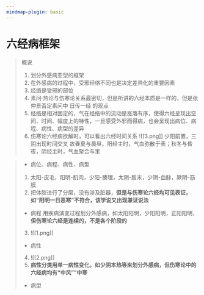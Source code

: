 ```yaml
---
mindmap-plugin: basic
---
```

# 六经病框架

>概说
>1. 划分外感病亚型的框架
>2. 在外感病的过程中，受邪经络不同也是决定差异化的重要因素
>3. 经络是受邪的部位
>4. 素问·热论与伤寒论关系最密切，但是所讲的六经本质是一样的，但是张仲景否定素问中 日传一经 的观点
>5. 经络是相对固定的，气在经络中的流动是涨落有序，使得六经呈现出空间、时间、幅度上的特性，一旦感受外邪而得病，也会呈现出病位、病程、病性、病型的差异
>6. 伤寒论六经病欲解时，可以看出六经时间关系
>![[3.png]]
>少阳前置，三阴出现时间交叉
>故春夏与晨昼，阳经主时，气血弥散于表；秋冬与昏夜，阴经主时，气血聚合与里

 >- 病位、病程、病性、病型
>1. 太阳-皮毛，阳明-肌肉，少阳-腠理，太阴-肢末，少阴-血脉，厥阴-筋膜
>2. 把体腔进行了分层，没有涉及脏器，**但是与伤寒论六经均可见表证，如“阳明一日恶寒”不符合，该学说又出现兼证说法**
>- 病程 用疾病演变过程划分外感病，如太阳阳明，少阳阳明，正阳阳明，**但伤寒论六经是连续的，不是各个阶段的**
>3. ![[1.png]]
>- 病性
>4. ![[2.png]]
>5. **病性分类用单一病性变化，如少阴本热等来划分外感病，但伤寒论中的六经病均有“中风””中寒**
>- 病型